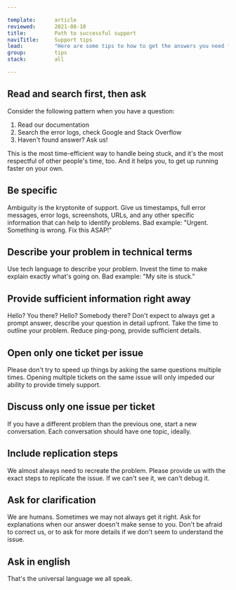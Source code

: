 ```yaml
---

template:      article
reviewed:      2021-08-10
title:         Path to successful support
naviTitle:     Support tips
lead:          "Here are some tips to how to get the answers you need from quickly."
group:         tips
stack:         all

---
```


## Read and search first, then ask

Consider the following pattern when you have a question:

1. Read our documentation
2. Search the error logs, check Google and Stack Overflow
3. Haven't found answer? Ask us!

This is the most time-efficient way to handle being stuck, and it's the most respectful of other people's time, too. And it helps you, to get up running faster on your own.

## Be specific

Ambiguity is the kryptonite of support. Give us timestamps, full error messages, error logs, screenshots, URLs, and any other specific information that can help to identify problems. Bad example: "Urgent. Something is wrong. Fix this ASAP!"

## Describe your problem in technical terms

Use tech language to describe your problem. Invest the time to make explain exactly what's going on. Bad example: "My site is stuck."

## Provide sufficient information right away

Hello? You there? Hello? Somebody there? Don't expect to always get a prompt answer, describe your question in detail upfront. Take the time to outline your problem. Reduce ping-pong, provide sufficient details.

## Open only one ticket per issue

Please don't try to speed up things by asking the same questions multiple times. Opening multiple tickets on the same issue will only impeded our ability to provide timely support.

## Discuss only one issue per ticket

If you have a different problem than the previous one, start a new conversation. Each conversation should have one topic, ideally.

## Include replication steps

We almost always need to recreate the problem. Please provide us with the exact steps to replicate the issue. If we can't see it, we can't debug it.

## Ask for clarification

We are humans. Sometimes we may not always get it right. Ask for explanations when our answer doesn't make sense to you. Don't be afraid to correct us, or to ask for more details if we don't seem to understand the issue.

## Ask in english

That's the universal language we all speak.
